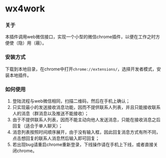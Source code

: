 # wx4work

### 关于

本插件调用web微信接口，实现一个小型的微信chrome插件，以便在工作之时方便使（隐）用（蔽）。

### 安装方式

下载到本地目录，在chrome中打开`chrome://extensions/`，选择开发者模式，安装本地插件。

### 如何使用

1. 登陆流程与web微信相同，扫描二维码，然后在手机上确认；
2. 只实现最小的发送接收消息功能，因而不提供联系人列表，并且只能接收联系人的消息（群消息以及推送不能接收）；
3. 由于不提供联系人列表，因而不能主动向他人发送消息，只能在接收消息之后回复（适合于单人聊天）；
4. 消息列表按照时间顺序展开，由于没有输入框，因此回复消息方式有所不同，点击想回复的联系人消息然后输入即可回复；
5. 若出现bug请重启chrome重新登录，下线操作请在手机上下线，或者直接关闭chrome。

